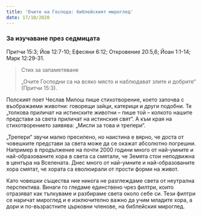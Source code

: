 ```yaml
---
title: 'Очите на Господа: библейският мироглед'
date: 17/10/2020
---
```


### За изучаване през седмицата
Притчи 15:3; Йов 12:7-10; Ефесяни 6:12; Откровение 20:5,6; Йоан 1:1-14; Марк 12:29-31.

> <p>Стих за запаметяване</p>
> „Очите Господни са на всяко място и наблюдават злите и добрите“ (Притчи 15:3).

Полският поет Чеслав Милош пише стихотворение, което започва с въображаеми животни: говорещи зайци, катерици и други подобни. Те „толкова приличат на истинските животни – пише той – колкото нашите представи за света приличат на истинския свят“. А към края на стихотворението заявява: „Мисли за това и трепери“.

„Трепери“ звучи малко пресилено, но наистина е вярно, че доста от човешките представи за света може да се окажат абсолютно погрешни. Например в продължение на почти 2000 години много от най-умните и най-образованите хора в света са смятали, че Земята стои неподвижна в центъра на Вселената. Днес много от най-умните и най-образованите хора смятат, че хората са еволюирали от прости форми на живот.

Като човешки същества ние никога не разглеждаме света от неутрална перспектива. Винаги го гледаме единствено чрез филтри, които отразяват как тълкуваме и разбираме света около себе си. Тези филтри се наричат мироглед и е изключително важно да учим младите хора, а дори и по-възрастните църковни членове, на библейския мироглед.